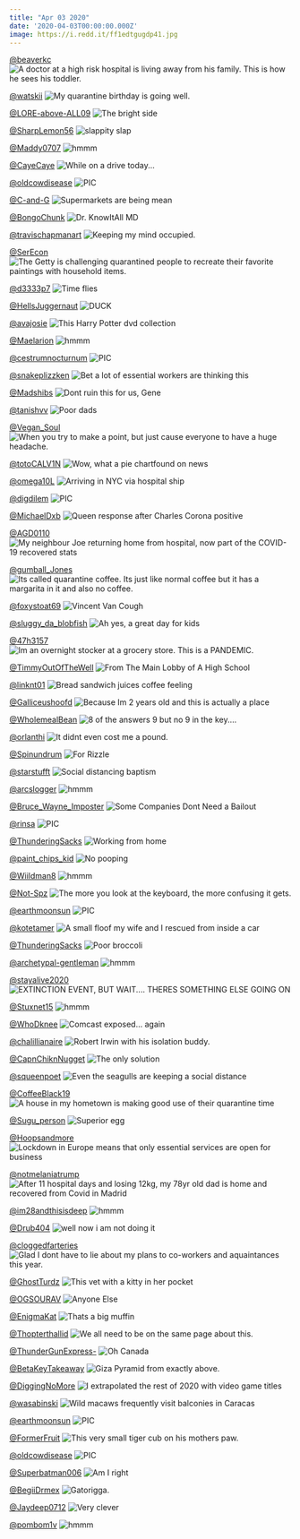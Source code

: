```yaml
---
title: "Apr 03 2020"
date: '2020-04-03T00:00:00.000Z'
image: https://i.redd.it/ff1edtgugdp41.jpg
---
```


<a href="https://www.reddit.com/r/pics/comments/fqldp4/a_doctor_at_a_high_risk_hospital_is_living_away/">@beaverkc</a>
<img class="post-img" src="https://i.redd.it/nvjhqecodfp41.jpg" alt="A doctor at a high risk hospital is living away from his family. This is how he sees his toddler." title="A doctor at a high risk hospital is living away from his family. This is how he sees his toddler." />


<a href="https://www.reddit.com/r/funny/comments/fqthx9/my_quarantine_birthday_is_going_well/">@watskii</a>
<img class="post-img" src="https://i.redd.it/w0mp66lejhp41.jpg" alt="My quarantine birthday is going well." title="My quarantine birthday is going well." />


<a href="https://www.reddit.com/r/memes/comments/fquas5/the_bright_side/">@LORE-above-ALL09</a>
<img class="post-img" src="https://i.redd.it/mgj1xku3rhp41.jpg" alt="The bright side" title="The bright side" />


<a href="https://www.reddit.com/r/memes/comments/fs0gpy/slappity_slap/">@SharpLemon56</a>
<img class="post-img" src="https://i.redd.it/gm0sc5uzvvp41.jpg" alt="slappity slap" title="slappity slap" />


<a href="https://www.reddit.com/r/hmmm/comments/frn3v4/hmmm/">@Maddy0707</a>
<img class="post-img" src="https://i.redd.it/serf4up0vrp41.jpg" alt="hmmm" title="hmmm" />


<a href="https://www.reddit.com/r/funnysigns/comments/fqq71j/while_on_a_drive_today/">@CayeCaye</a>
<img class="post-img" src="https://i.redd.it/2wjzfri6ogp41.jpg" alt="While on a drive today..." title="While on a drive today..." />


<a href="https://www.reddit.com/r/nocontextpics/comments/frq5c4/pic/">@oldcowdisease</a>
<img class="post-img" src="https://i.redd.it/7vtai40a3tp41.jpg" alt="PIC" title="PIC" />


<a href="https://www.reddit.com/r/funnysigns/comments/fsvuju/supermarkets_are_being_mean/">@C-and-G</a>
<img class="post-img" src="https://i.redd.it/jlj27s2z36q41.jpg" alt="Supermarkets are being mean" title="Supermarkets are being mean" />


<a href="https://www.reddit.com/r/AdviceAnimals/comments/fsb48c/dr_knowitall_md/">@BongoChunk</a>
<img class="post-img" src="https://i.redd.it/21izhufwrzp41.jpg" alt="Dr. KnowItAll MD" title="Dr. KnowItAll MD" />


<a href="https://www.reddit.com/r/pics/comments/fsmikz/keeping_my_mind_occupied/">@travischapmanart</a>
<img class="post-img" src="https://i.redd.it/tst0qfpl03q41.jpg" alt="Keeping my mind occupied." title="Keeping my mind occupied." />


<a href="https://www.reddit.com/r/funny/comments/ftdalk/the_getty_is_challenging_quarantined_people_to/">@SerEcon</a>
<img class="post-img" src="https://i.redd.it/zed5cydz5bq41.png" alt="The Getty is challenging quarantined people to recreate their favorite paintings with household items." title="The Getty is challenging quarantined people to recreate their favorite paintings with household items." />


<a href="https://www.reddit.com/r/Eyebleach/comments/ft6tfx/time_flies/">@d3333p7</a>
<img class="post-img" src="https://i.redd.it/ckaj31zsc9q41.jpg" alt="Time flies" title="Time flies" />


<a href="https://www.reddit.com/r/nocontextpics/comments/fsz5vg/duck/">@HellsJuggernaut</a>
<img class="post-img" src="https://i.redd.it/vznycstnd7q41.jpg" alt="DUCK" title="DUCK" />


<a href="https://www.reddit.com/r/CrappyDesign/comments/fpw47t/this_harry_potter_dvd_collection/">@avajosie</a>
<img class="post-img" src="https://i.redd.it/zz9yj4lrl7p41.jpg" alt="This Harry Potter dvd collection" title="This Harry Potter dvd collection" />


<a href="https://www.reddit.com/r/hmmm/comments/ftiufv/hmmm/">@Maelarion</a>
<img class="post-img" src="https://i.imgur.com/bnzgbMx.jpg" alt="hmmm" title="hmmm" />


<a href="https://www.reddit.com/r/nocontextpics/comments/fsgwye/pic/">@cestrumnocturnum</a>
<img class="post-img" src="https://i.redd.it/py3nmj93k1q41.jpg" alt="PIC" title="PIC" />


<a href="https://www.reddit.com/r/AdviceAnimals/comments/fpzj97/bet_a_lot_of_essential_workers_are_thinking_this/">@snakeplizzken</a>
<img class="post-img" src="https://i.imgur.com/z9r3pZ9.jpg" alt="Bet a lot of essential workers are thinking this" title="Bet a lot of essential workers are thinking this" />


<a href="https://www.reddit.com/r/AdviceAnimals/comments/fr45xz/dont_ruin_this_for_us_gene/">@Madshibs</a>
<img class="post-img" src="https://i.redd.it/poscdniuelp41.jpg" alt="Dont ruin this for us, Gene" title="Dont ruin this for us, Gene" />


<a href="https://www.reddit.com/r/memes/comments/fqpf9w/poor_dads/">@tanishvv</a>
<img class="post-img" src="https://i.redd.it/g8u12cmuggp41.jpg" alt="Poor dads" title="Poor dads" />


<a href="https://www.reddit.com/r/CrappyDesign/comments/fqy4wj/when_you_try_to_make_a_point_but_just_cause/">@Vegan_Soul</a>
<img class="post-img" src="https://i.imgur.com/SzQK5OJ.jpg" alt="When you try to make a point, but just cause everyone to have a huge headache." title="When you try to make a point, but just cause everyone to have a huge headache." />


<a href="https://www.reddit.com/r/CrappyDesign/comments/fqp9qv/wow_what_a_pie_chartfound_on_news/">@totoCALV1N</a>
<img class="post-img" src="https://i.redd.it/8geqjgmefgp41.jpg" alt="Wow, what a pie chartfound on news" title="Wow, what a pie chartfound on news" />


<a href="https://www.reddit.com/r/pics/comments/frw0ah/arriving_in_nyc_via_hospital_ship/">@omega10L</a>
<img class="post-img" src="https://i.redd.it/9l2kfz03qup41.jpg" alt="Arriving in NYC via hospital ship" title="Arriving in NYC via hospital ship" />


<a href="https://www.reddit.com/r/nocontextpics/comments/fpvux1/pic/">@digdilem</a>
<img class="post-img" src="https://i.redd.it/quu479g7i7p41.jpg" alt="PIC" title="PIC" />


<a href="https://www.reddit.com/r/Funnypics/comments/fpykhr/queen_response_after_charles_corona_positive/">@MichaelDxb</a>
<img class="post-img" src="https://i.redd.it/blamzughe8p41.jpg" alt="Queen response after Charles Corona positive" title="Queen response after Charles Corona positive" />


<a href="https://www.reddit.com/r/pics/comments/fqrlj9/my_neighbour_joe_returning_home_from_hospital_now/">@AGD0110</a>
<img class="post-img" src="https://i.redd.it/kep6mesh1hp41.jpg" alt="My neighbour Joe returning home from hospital, now part of the COVID-19 recovered stats" title="My neighbour Joe returning home from hospital, now part of the COVID-19 recovered stats" />


<a href="https://www.reddit.com/r/funny/comments/ft2uzn/its_called_quarantine_coffee_its_just_like_normal/">@gumball_Jones</a>
<img class="post-img" src="https://i.redd.it/r69n69b7f8q41.jpg" alt="Its called quarantine coffee. Its just like normal coffee but it has a margarita in it and also no coffee." title="Its called quarantine coffee. Its just like normal coffee but it has a margarita in it and also no coffee." />


<a href="https://www.reddit.com/r/Funnypics/comments/ftsot5/vincent_van_cough/">@foxystoat69</a>
<img class="post-img" src="https://i.redd.it/xzmzbh62hgq41.png" alt="Vincent Van Cough" title="Vincent Van Cough" />


<a href="https://www.reddit.com/r/CrappyDesign/comments/frg8c0/ah_yes_a_great_day_for_kids/">@sluggy_da_blobfish</a>
<img class="post-img" src="https://i.redd.it/xgzwvwh2app41.jpg" alt="Ah yes, a great day for kids" title="Ah yes, a great day for kids" />


<a href="https://www.reddit.com/r/AdviceAnimals/comments/fsxg60/im_an_overnight_stocker_at_a_grocery_store_this/">@47h3157</a>
<img class="post-img" src="https://i.redd.it/r9rmz7ulq6q41.jpg" alt="Im an overnight stocker at a grocery store. This is a PANDEMIC." title="Im an overnight stocker at a grocery store. This is a PANDEMIC." />


<a href="https://www.reddit.com/r/CrappyDesign/comments/ft080p/from_the_main_lobby_of_a_high_school/">@TimmyOutOfTheWell</a>
<img class="post-img" src="https://i.imgur.com/1ugIgXo.jpg" alt="From The Main Lobby of A High School" title="From The Main Lobby of A High School" />


<a href="https://www.reddit.com/r/CrappyDesign/comments/ftli7t/bread_sandwich_juices_coffee_feeling/">@linknt01</a>
<img class="post-img" src="https://i.redd.it/w161ajv3feq41.jpg" alt="Bread sandwich juices coffee feeling" title="Bread sandwich juices coffee feeling" />


<a href="https://www.reddit.com/r/funnysigns/comments/fse7ak/because_im_2_years_old_and_this_is_actually_a/">@Galliceushoofd</a>
<img class="post-img" src="https://i.redd.it/6nc8frrzt0q41.png" alt="Because Im 2 years old and this is actually a place" title="Because Im 2 years old and this is actually a place" />


<a href="https://www.reddit.com/r/CrappyDesign/comments/frqdm9/8_of_the_answers_9_but_no_9_in_the_key/">@WholemealBean</a>
<img class="post-img" src="https://i.redd.it/b4ow9cqz5tp41.jpg" alt="8 of the answers  9 but no 9 in the key...." title="8 of the answers  9 but no 9 in the key...." />


<a href="https://www.reddit.com/r/funnysigns/comments/fqhaqi/it_didnt_even_cost_me_a_pound/">@orlanthi</a>
<img class="post-img" src="https://i.redd.it/saycewsi0ep41.jpg" alt="It didnt even cost me a pound." title="It didnt even cost me a pound." />


<a href="https://www.reddit.com/r/funnysigns/comments/fs3ijd/for_rizzle/">@Spinundrum</a>
<img class="post-img" src="https://i.redd.it/aiafb1csswp41.jpg" alt="For Rizzle" title="For Rizzle" />


<a href="https://www.reddit.com/r/pics/comments/ft5y20/social_distancing_baptism/">@starstufft</a>
<img class="post-img" src="https://i.redd.it/ft9vev8p49q41.jpg" alt="Social distancing baptism" title="Social distancing baptism" />


<a href="https://www.reddit.com/r/hmmm/comments/fsg6fo/hmmm/">@arcslogger</a>
<img class="post-img" src="https://i.redd.it/w3kwdz3ad1q41.jpg" alt="hmmm" title="hmmm" />


<a href="https://www.reddit.com/r/AdviceAnimals/comments/ft9ydl/some_companies_dont_need_a_bailout/">@Bruce_Wayne_Imposter</a>
<img class="post-img" src="https://i.imgur.com/ecXwFuX.png" alt="Some Companies Dont Need a Bailout" title="Some Companies Dont Need a Bailout" />


<a href="https://www.reddit.com/r/nocontextpics/comments/fr98xm/pic/">@rinsa</a>
<img class="post-img" src="https://i.redd.it/jfhgh7t89np41.jpg" alt="PIC" title="PIC" />


<a href="https://www.reddit.com/r/memes/comments/fqg37h/working_from_home/">@ThunderingSacks</a>
<img class="post-img" src="https://i.redd.it/ff1edtgugdp41.jpg" alt="Working from home" title="Working from home" />


<a href="https://www.reddit.com/r/funnysigns/comments/fr6brd/no_pooping/">@paint_chips_kid</a>
<img class="post-img" src="https://i.redd.it/dlx2gl10cmp41.jpg" alt="No pooping" title="No pooping" />


<a href="https://www.reddit.com/r/hmmm/comments/fqrdvr/hmmm/">@Wiildman8</a>
<img class="post-img" src="https://i.redd.it/vmfsf78kzgp41.jpg" alt="hmmm" title="hmmm" />


<a href="https://www.reddit.com/r/CrappyDesign/comments/fr58gv/the_more_you_look_at_the_keyboard_the_more/">@Not-Spz</a>
<img class="post-img" src="https://i.redd.it/u5fq9728wlp41.jpg" alt="The more you look at the keyboard, the more confusing it gets." title="The more you look at the keyboard, the more confusing it gets." />


<a href="https://www.reddit.com/r/nocontextpics/comments/fqhbsk/pic/">@earthmoonsun</a>
<img class="post-img" src="https://i.redd.it/fpd3rz8x0ep41.jpg" alt="PIC" title="PIC" />


<a href="https://www.reddit.com/r/Eyebleach/comments/fqir7b/a_small_floof_my_wife_and_i_rescued_from_inside_a/">@kotetamer</a>
<img class="post-img" src="https://i.redd.it/7twa68kjjep41.jpg" alt="A small floof my wife and I rescued from inside a car" title="A small floof my wife and I rescued from inside a car" />


<a href="https://www.reddit.com/r/memes/comments/fsmvs8/poor_broccoli/">@ThunderingSacks</a>
<img class="post-img" src="https://i.redd.it/xsodm4c243q41.jpg" alt="Poor broccoli" title="Poor broccoli" />


<a href="https://www.reddit.com/r/hmmm/comments/fs7i2i/hmmm/">@archetypal-gentleman</a>
<img class="post-img" src="https://i.redd.it/6pfsolg77yp41.jpg" alt="hmmm" title="hmmm" />


<a href="https://www.reddit.com/r/Funnypics/comments/fs10xb/extinction_event_but_wait_theres_something_else/">@stayalive2020</a>
<img class="post-img" src="https://i.redd.it/gi274dvj1wp41.jpg" alt="EXTINCTION EVENT, BUT WAIT.... THERES SOMETHING ELSE GOING ON" title="EXTINCTION EVENT, BUT WAIT.... THERES SOMETHING ELSE GOING ON" />


<a href="https://www.reddit.com/r/hmmm/comments/ft6s4a/hmmm/">@Stuxnet15</a>
<img class="post-img" src="https://i.redd.it/tw05ttzfc9q41.jpg" alt="hmmm" title="hmmm" />


<a href="https://www.reddit.com/r/AdviceAnimals/comments/frbnqq/comcast_exposed_again/">@WhoDknee</a>
<img class="post-img" src="https://i.imgflip.com/3ujrkc.jpg" alt="Comcast exposed... again" title="Comcast exposed... again" />


<a href="https://www.reddit.com/r/pics/comments/fsei0g/robert_irwin_with_his_isolation_buddy/">@chalillianaire</a>
<img class="post-img" src="https://i.redd.it/vk9tybw3x0q41.jpg" alt="Robert Irwin with his isolation buddy." title="Robert Irwin with his isolation buddy." />


<a href="https://www.reddit.com/r/memes/comments/frq2kh/the_only_solution/">@CapnChiknNugget</a>
<img class="post-img" src="https://i.redd.it/ylmr1ldb2tp41.jpg" alt="The only solution" title="The only solution" />


<a href="https://www.reddit.com/r/Funnypics/comments/fqjvku/even_the_seagulls_are_keeping_a_social_distance/">@squeenpoet</a>
<img class="post-img" src="https://i.redd.it/mxmfuahdxep41.jpg" alt="Even the seagulls are keeping a social distance" title="Even the seagulls are keeping a social distance" />


<a href="https://www.reddit.com/r/funny/comments/frwge6/a_house_in_my_hometown_is_making_good_use_of/">@CoffeeBlack19</a>
<img class="post-img" src="https://i.redd.it/5iub93j9uup41.jpg" alt="A house in my hometown is making good use of their quarantine time" title="A house in my hometown is making good use of their quarantine time" />


<a href="https://www.reddit.com/r/Funnypics/comments/ft4uib/superior_egg/">@Sugu_person</a>
<img class="post-img" src="https://i.redd.it/tcdnpxulu8q41.jpg" alt="Superior egg" title="Superior egg" />


<a href="https://www.reddit.com/r/Funnypics/comments/fqiegy/lockdown_in_europe_means_that_only_essential/">@Hoopsandmore</a>
<img class="post-img" src="https://i.redd.it/ydggdzaf1dp41.jpg" alt="Lockdown in Europe means that only essential services are open for business" title="Lockdown in Europe means that only essential services are open for business" />


<a href="https://www.reddit.com/r/pics/comments/fqwind/after_11_hospital_days_and_losing_12kg_my_78yr/">@notmelaniatrump</a>
<img class="post-img" src="https://i.redd.it/lal8n9oeeip41.jpg" alt="After 11 hospital days and losing 12kg, my 78yr old dad is home and recovered from Covid in Madrid" title="After 11 hospital days and losing 12kg, my 78yr old dad is home and recovered from Covid in Madrid" />


<a href="https://www.reddit.com/r/hmmm/comments/fpu3e6/hmmm/">@im28andthisisdeep</a>
<img class="post-img" src="https://i.redd.it/k8ir2r3xq6p41.jpg" alt="hmmm" title="hmmm" />


<a href="https://www.reddit.com/r/memes/comments/frmkix/well_now_i_am_not_doing_it/">@Drub404</a>
<img class="post-img" src="https://i.redd.it/89mep1u1mrp41.jpg" alt="well now i am not doing it" title="well now i am not doing it" />


<a href="https://www.reddit.com/r/AdviceAnimals/comments/frqoyg/glad_i_dont_have_to_lie_about_my_plans_to/">@cloggedfarteries</a>
<img class="post-img" src="https://i.redd.it/tfzvc0lm9tp41.jpg" alt="Glad I dont have to lie about my plans to co-workers and aquaintances this year." title="Glad I dont have to lie about my plans to co-workers and aquaintances this year." />


<a href="https://www.reddit.com/r/Eyebleach/comments/fqr3zo/this_vet_with_a_kitty_in_her_pocket/">@GhostTurdz</a>
<img class="post-img" src="https://i.redd.it/2agn70nzwgp41.jpg" alt="This vet with a kitty in her pocket" title="This vet with a kitty in her pocket" />


<a href="https://www.reddit.com/r/memes/comments/ftn6o1/anyone_else/">@OGSOURAV</a>
<img class="post-img" src="https://i.redd.it/d2ixcp85zeq41.jpg" alt="Anyone Else" title="Anyone Else" />


<a href="https://www.reddit.com/r/funnysigns/comments/fpxwwo/thats_a_big_muffin/">@EnigmaKat</a>
<img class="post-img" src="https://i.redd.it/55kraqjd78p41.jpg" alt="Thats a big muffin" title="Thats a big muffin" />


<a href="https://www.reddit.com/r/AdviceAnimals/comments/fs3mug/we_all_need_to_be_on_the_same_page_about_this/">@Thopterthallid</a>
<img class="post-img" src="https://i.imgur.com/cNz39Ln.jpg" alt="We all need to be on the same page about this." title="We all need to be on the same page about this." />


<a href="https://www.reddit.com/r/funny/comments/fr68h2/oh_canada/">@ThunderGunExpress-</a>
<img class="post-img" src="https://i.redd.it/kn5wxe0tamp41.jpg" alt="Oh Canada" title="Oh Canada" />


<a href="https://www.reddit.com/r/pics/comments/fr9bw1/giza_pyramid_from_exactly_above/">@BetaKeyTakeaway</a>
<img class="post-img" src="https://i.imgur.com/bZWCVbS.jpg" alt="Giza Pyramid from exactly above." title="Giza Pyramid from exactly above." />


<a href="https://www.reddit.com/r/funny/comments/fqovgb/i_extrapolated_the_rest_of_2020_with_video_game/">@DiggingNoMore</a>
<img class="post-img" src="https://i.redd.it/pkfydjvkbgp41.png" alt="I extrapolated the rest of 2020 with video game titles" title="I extrapolated the rest of 2020 with video game titles" />


<a href="https://www.reddit.com/r/Eyebleach/comments/fr5s2m/wild_macaws_frequently_visit_balconies_in_caracas/">@wasabinski</a>
<img class="post-img" src="https://i.redd.it/2hjwve494mp41.jpg" alt="Wild macaws frequently visit balconies in Caracas" title="Wild macaws frequently visit balconies in Caracas" />


<a href="https://www.reddit.com/r/nocontextpics/comments/ftk1g9/pic/">@earthmoonsun</a>
<img class="post-img" src="https://i.redd.it/xzn59e5otdq41.png" alt="PIC" title="PIC" />


<a href="https://www.reddit.com/r/Eyebleach/comments/fsln8b/this_very_small_tiger_cub_on_his_mothers_paw/">@FormerFruit</a>
<img class="post-img" src="https://i.redd.it/n8k0rzs6s2q41.jpg" alt="This very small tiger cub on his mothers paw." title="This very small tiger cub on his mothers paw." />


<a href="https://www.reddit.com/r/nocontextpics/comments/fquzsd/pic/">@oldcowdisease</a>
<img class="post-img" src="https://i.redd.it/f4ibmv56yhp41.jpg" alt="PIC" title="PIC" />


<a href="https://www.reddit.com/r/Funnypics/comments/fsp0bg/am_i_right/">@Superbatman006</a>
<img class="post-img" src="https://i.redd.it/y96bke0dq3q41.jpg" alt="Am I right" title="Am I right" />


<a href="https://www.reddit.com/r/Funnypics/comments/fr2rap/gatorigga/">@BegiiDrmex</a>
<img class="post-img" src="https://i.redd.it/jd9wdrl2qkp41.jpg" alt="Gatorigga." title="Gatorigga." />


<a href="https://www.reddit.com/r/funnysigns/comments/frp7z1/very_clever/">@Jaydeep0712</a>
<img class="post-img" src="https://i.redd.it/8sxw6vklbsp41.jpg" alt="Very clever" title="Very clever" />


<a href="https://www.reddit.com/r/hmmm/comments/fr3zo6/hmmm/">@pombom1v</a>
<img class="post-img" src="https://i.redd.it/9jhhf1itblp41.jpg" alt="hmmm" title="hmmm" />


